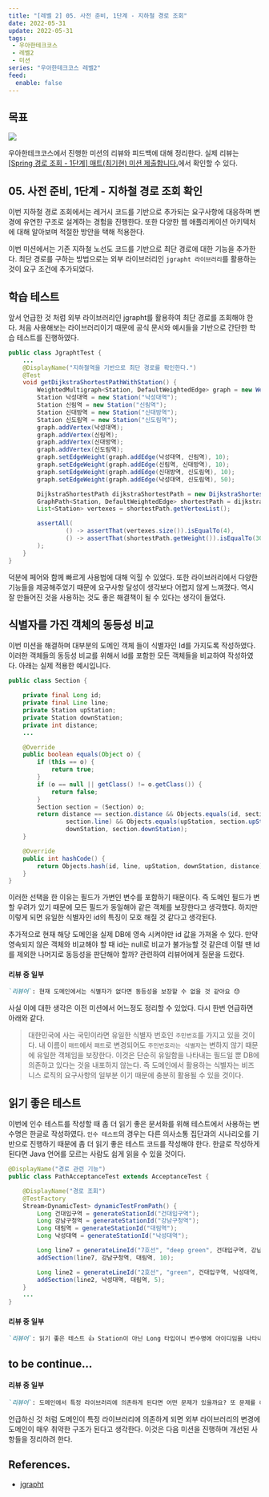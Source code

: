 ```yaml
---
title: "[레벨 2] 05. 사전 준비, 1단계 - 지하철 경로 조회"
date: 2022-05-31
update: 2022-05-31
tags: 
 - 우아한테크코스
 - 레벨2
 - 미션
series: "우아한테크코스 레벨2"
feed:
  enable: false
---
```


## 목표

![](https://user-images.githubusercontent.com/59357153/152970395-a31c8134-fc89-449f-b4dc-441e03df929c.png)

우아한테크코스에서 진행한 미션의 리뷰와 피드백에 대해 정리한다. 실제 리뷰는 [[Spring 경로 조회 - 1단계] 매트(최기현) 미션 제출합니다.](https://github.com/woowacourse/atdd-subway-path/pull/209)에서 확인할 수 있다.

## 05. 사전 준비, 1단계 - 지하철 경로 조회 확인

이번 지하철 경로 조회에서는 레거시 코드를 기반으로 추가되는 요구사항에 대응하며 변경에 유연한 구조로 설계하는 경험을 진행한다. 또한 다양한 웹 애플리케이션 아키텍처에 대해 알아보며 적절한 방안을 택해 적용한다. 

이번 미션에서는 기존 지하철 노선도 코드를 기반으로 최단 경로에 대한 기능을 추가한다. 최단 경로를 구하는 방법으로는 외부 라이브러리인 `jgrapht 라이브러리`를 활용하는 것이 요구 조건에 추가되었다.

## 학습 테스트 

앞서 언급한 것 처럼 외부 라이브러리인 jgrapht를 활용하여 최단 경로를 조회해야 한다. 처음 사용해보는 라이브러리이기 때문에 공식 문서와 예시들을 기반으로 간단한 학습 테스트를 진행하였다.

```java
public class JgraphtTest {
    ...
    @DisplayName("지하철역을 기반으로 최단 경로를 확인한다.")
    @Test
    void getDijkstraShortestPathWithStation() {
        WeightedMultigraph<Station, DefaultWeightedEdge> graph = new WeightedMultigraph(DefaultWeightedEdge.class);
        Station 낙성대역 = new Station("낙성대역");
        Station 신림역 = new Station("신림역");
        Station 신대방역 = new Station("신대방역");
        Station 신도림역 = new Station("신도림역");
        graph.addVertex(낙성대역);
        graph.addVertex(신림역);
        graph.addVertex(신대방역);
        graph.addVertex(신도림역);
        graph.setEdgeWeight(graph.addEdge(낙성대역, 신림역), 10);
        graph.setEdgeWeight(graph.addEdge(신림역, 신대방역), 10);
        graph.setEdgeWeight(graph.addEdge(신대방역, 신도림역), 10);
        graph.setEdgeWeight(graph.addEdge(낙성대역, 신도림역), 50);

        DijkstraShortestPath dijkstraShortestPath = new DijkstraShortestPath(graph);
        GraphPath<Station, DefaultWeightedEdge> shortestPath = dijkstraShortestPath.getPath(낙성대역, 신도림역);
        List<Station> vertexes = shortestPath.getVertexList();

        assertAll(
                () -> assertThat(vertexes.size()).isEqualTo(4),
                () -> assertThat(shortestPath.getWeight()).isEqualTo(30)
        );
    }
}
```

덕분에 페어와 함께 빠르게 사용법에 대해 익힐 수 있었다. 또한 라이브러리에서 다양한 기능들을 제공해주었기 때문에 요구사항 달성이 생각보다 어렵지 않게 느껴졌다. 역시 잘 만들어진 것을 사용하는 것도 좋은 해결책이 될 수 있다는 생각이 들었다.

## 식별자를 가진 객체의 동등성 비교

이번 미션을 해결하며 대부분의 도메인 객체 들이 식별자인 Id를 가지도록 작성하였다. 이러한 객체들의 동등성 비교를 위해서 Id를 포함한 모든 객체들을 비교하여 작성하였다. 아래는 실제 적용한 예시입니다.

```java
public class Section {

    private final Long id;
    private final Line line;
    private Station upStation;
    private Station downStation;
    private int distance;
    ...

    @Override
    public boolean equals(Object o) {
        if (this == o) {
            return true;
        }
        if (o == null || getClass() != o.getClass()) {
            return false;
        }
        Section section = (Section) o;
        return distance == section.distance && Objects.equals(id, section.id) && Objects.equals(line,
                section.line) && Objects.equals(upStation, section.upStation) && Objects.equals(
                downStation, section.downStation);
    }

    @Override
    public int hashCode() {
        return Objects.hash(id, line, upStation, downStation, distance);
    }
}
```

이러한 선택을 한 이유는 필드가 가변인 변수를 포함하기 때문이다. 즉 도메인 필드가 변할 우려가 있기 때문에 모든 필드가 동일해야 같은 객체를 보장한다고 생각했다. 하지만 이렇게 되면 유일한 식별자인 id의 특징이 모호 해질 것 같다고 생각된다.

추가적으로 현재 해당 도메인을 실제 DB에 영속 시켜야만 id 값을 가져올 수 있다. 만약 영속되지 않은 객체와 비교해야 할 때 id는 null로 비교가 불가능할 것 같은데 이럴 땐 Id를 제외한 나머지로 동등성을 판단해야 할까? 관련하여 리뷰어에게 질문을 드렸다.

#### 리뷰 중 일부
```markdown
`리뷰어`: 현재 도메인에서는 식별자가 없다면 동등성을 보장할 수 없을 것 같아요 😓
```

사실 이에 대한 생각은 이전 미션에서 어느정도 정리할 수 있었다. 다시 한번 언급하면 아래와 같다.

> 대한민국에 사는 국민이라면 유일한 식별자 번호인 `주민번호`를 가지고 있을 것이다. 내 이름이 `매트`에서 `패트`로 변경되어도 `주민번호라는 식별자`는 변하지 않기 때문에 유일한 객체임을 보장한다. 이것은 단순히 유일함을 나타내는 필드일 뿐 DB에 의존하고 있다는 것을 내포하지 않는다. 즉 도메인에서 활용하는 식별자는 비즈니스 로직의 요구사항의 일부분 이기 때문에 충분히 활용될 수 있을 것이다.

## 읽기 좋은 테스트

이번에 인수 테스트를 작성할 때 좀 더 읽기 좋은 문서화를 위해 테스트에서 사용하는 변수명은 한글로 작성하였다. `인수 테스트`의 경우는 다른 의사소통 집단과의 시나리오를 기반으로 진행하기 때문에 좀 더 읽기 좋은 테스트 코드를 작성해야 한다. 한글로 작성하게 된다면 Java 언어를 모르는 사람도 쉽게 읽을 수 있을 것이다.

```java
@DisplayName("경로 관련 기능")
public class PathAcceptanceTest extends AcceptanceTest {

    @DisplayName("경로 조회")
    @TestFactory
    Stream<DynamicTest> dynamicTestFromPath() {
        Long 건대입구역 = generateStationId("건대입구역");
        Long 강남구청역 = generateStationId("강남구청역");
        Long 대림역 = generateStationId("대림역");
        Long 낙성대역 = generateStationId("낙성대역");

        Long line7 = generateLineId("7호선", "deep green", 건대입구역, 강남구청역, 10);
        addSection(line7, 강남구청역, 대림역, 10);

        Long line2 = generateLineId("2호선", "green", 건대입구역, 낙성대역, 5);
        addSection(line2, 낙성대역, 대림역, 5);
    }
    ...
}
```

#### 리뷰 중 일부
```markdown
`리뷰어`: 읽기 좋은 테스트 👍 Station이 아닌 Long 타입이니 변수명에 아이디임을 나타내도 좋겠네요!
```

## to be continue...

#### 리뷰 중 일부
```markdown
`리뷰어`: 도메인에서 특정 라이브러리에 의존하게 된다면 어떤 문제가 있을까요? 또 문제를 해결하기 위해 어떤 방법이 있을지 고민해보면 좋을 것 같습니다 :)
```

언급하신 것 처럼 도메인이 특정 라이브러리에 의존하게 되면 외부 라이브러리의 변경에 도메인이 매우 취약한 구조가 된다고 생각한다. 이것은 다음 미션을 진행하며 개선된 사항들을 정리하려 한다.

## References.

 * [jgrapht](https://jgrapht.org/)
